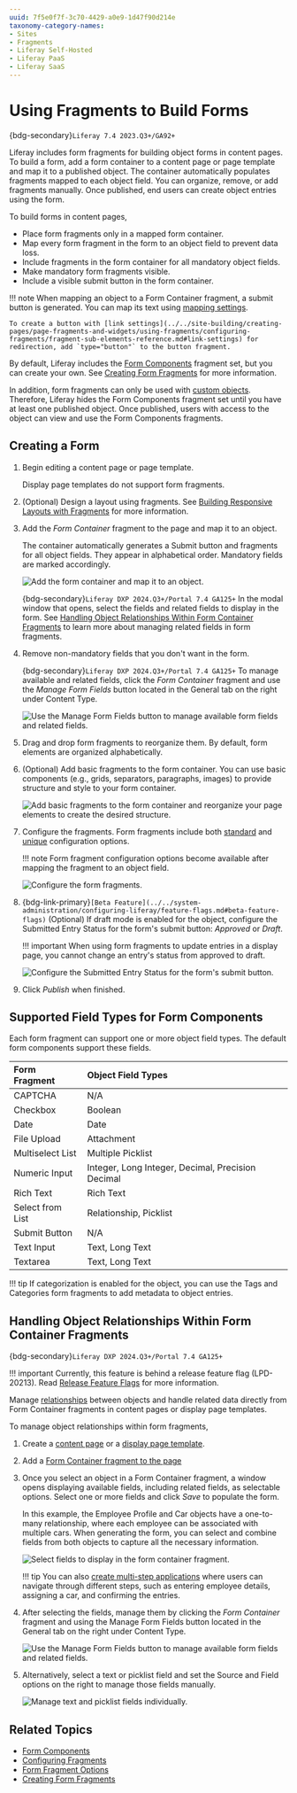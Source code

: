 ```yaml
---
uuid: 7f5e0f7f-3c70-4429-a0e9-1d47f90d214e
taxonomy-category-names:
- Sites
- Fragments
- Liferay Self-Hosted
- Liferay PaaS
- Liferay SaaS
---
```


# Using Fragments to Build Forms

{bdg-secondary}`Liferay 7.4 2023.Q3+/GA92+`

Liferay includes form fragments for building object forms in content pages. To build a form, add a form container to a content page or page template and map it to a published object. The container automatically populates fragments mapped to each object field. You can organize, remove, or add fragments manually. Once published, end users can create object entries using the form.

To build forms in content pages,

* Place form fragments only in a mapped form container.
* Map every form fragment in the form to an object field to prevent data loss.
* Include fragments in the form container for all mandatory object fields.
* Make mandatory form fragments visible.
* Include a visible submit button in the form container.

!!! note
    When mapping an object to a Form Container fragment, a submit button is generated. You can map its text using [mapping settings](../../site-building/creating-pages/page-fragments-and-widgets/using-fragments/configuring-fragments/fragment-sub-elements-reference.md#mapping-settings).

    To create a button with [link settings](../../site-building/creating-pages/page-fragments-and-widgets/using-fragments/configuring-fragments/fragment-sub-elements-reference.md#link-settings) for redirection, add `type="button"` to the button fragment.

By default, Liferay includes the [Form Components](../../site-building/creating-pages/page-fragments-and-widgets/using-fragments/default-fragments-reference.md#form-components) fragment set, but you can create your own. See [Creating Form Fragments](../../site-building/developer-guide/developing-page-fragments/creating-form-fragments.md) for more information.

In addition, form fragments can only be used with [custom objects](../objects/creating-and-managing-objects/creating-objects.md). Therefore, Liferay hides the Form Components fragment set until you have at least one published object. Once published, users with access to the object can view and use the Form Components fragments.

## Creating a Form

1. Begin editing a content page or page template.

   Display page templates do not support form fragments.

1. (Optional) Design a layout using fragments. See [Building Responsive Layouts with Fragments](../../site-building/optimizing-sites/building-a-responsive-site/building-responsive-layouts-with-the-grid-fragment.md) for more information.

1. Add the *Form Container* fragment to the page and map it to an object.

   The container automatically generates a Submit button and fragments for all object fields. They appear in alphabetical order. Mandatory fields are marked accordingly.

   ![Add the form container and map it to an object.](./using-fragments-to-build-forms/images/01.png)

   {bdg-secondary}`Liferay DXP 2024.Q3+/Portal 7.4 GA125+` In the modal window that opens, select the fields and related fields to display in the form. See [Handling Object Relationships Within Form Container Fragments](#handling-object-relationships-within-form-container-fragments) to learn more about managing related fields in form fragments.

1. Remove non-mandatory fields that you don't want in the form.

   {bdg-secondary}`Liferay DXP 2024.Q3+/Portal 7.4 GA125+` To manage available and related fields, click the *Form Container* fragment and use the *Manage Form Fields* button located in the General tab on the right under Content Type.

   ![Use the Manage Form Fields button to manage available form fields and related fields.](./using-fragments-to-build-forms/images/02.png)

1. Drag and drop form fragments to reorganize them. By default, form elements are organized alphabetically.

1. (Optional) Add basic fragments to the form container. You can use basic components (e.g., grids, separators, paragraphs, images) to provide structure and style to your form container.

   ![Add basic fragments to the form container and reorganize your page elements to create the desired structure.](./using-fragments-to-build-forms/images/03.png)

1. Configure the fragments. Form fragments include both [standard](../../site-building/creating-pages/page-fragments-and-widgets/using-fragments/configuring-fragments.md) and [unique](../../site-building/creating-pages/page-fragments-and-widgets/using-fragments/configuring-fragments/general-settings-reference.md#form-fragment-options) configuration options.

   !!! note
       Form fragment configuration options become available after mapping the fragment to an object field.

   ![Configure the form fragments.](./using-fragments-to-build-forms/images/04.png)

1. {bdg-link-primary}`[Beta Feature](../../system-administration/configuring-liferay/feature-flags.md#beta-feature-flags)` (Optional) If draft mode is enabled for the object, configure the Submitted Entry Status for the form's submit button: *Approved* or *Draft*.

   !!! important
       When using form fragments to update entries in a display page, you cannot change an entry's status from approved to draft.

   ![Configure the Submitted Entry Status for the form's submit button.](./using-fragments-to-build-forms/images/05.png)

1. Click *Publish* when finished.

## Supported Field Types for Form Components

Each form fragment can support one or more object field types. The default form components support these fields.

| Form Fragment    | Object Field Types                                |
| :--------------- | :------------------------------------------------ |
| CAPTCHA          | N/A                                               |
| Checkbox         | Boolean                                           |
| Date             | Date                                              |
| File Upload      | Attachment                                        |
| Multiselect List | Multiple Picklist                                 |
| Numeric Input    | Integer, Long Integer, Decimal, Precision Decimal |
| Rich Text        | Rich Text                                         |
| Select from List | Relationship, Picklist                            |
| Submit Button    | N/A                                               |
| Text Input       | Text, Long Text                                   |
| Textarea         | Text, Long Text                                   |

!!! tip
    If categorization is enabled for the object, you can use the Tags and Categories form fragments to add metadata to object entries.

## Handling Object Relationships Within Form Container Fragments

{bdg-secondary}`Liferay DXP 2024.Q3+/Portal 7.4 GA125+`

!!! important
    Currently, this feature is behind a release feature flag (LPD-20213). Read [Release Feature Flags](../../system-administration/configuring-liferay/feature-flags.md#release-feature-flags) for more information.

Manage [relationships](./creating-and-managing-objects/relationships.md) between objects and handle related data directly from Form Container fragments in content pages or display page templates.

To manage object relationships within form fragments,

1. Create a [content page](../../site-building/creating-pages/adding-pages/adding-a-page-to-a-site.md) or a [display page template](../../site-building/displaying-content/using-display-page-templates/creating-and-managing-display-page-templates.md).

1. Add a [Form Container fragment to the page](#creating-a-form)

1. Once you select an object in a Form Container fragment, a window opens displaying available fields, including related fields, as selectable options. Select one or more fields and click *Save* to populate the form.

   In this example, the Employee Profile and Car objects have a one-to-many relationship, where each employee can be associated with multiple cars. When generating the form, you can select and combine fields from both objects to capture all the necessary information.

   ![Select fields to display in the form container fragment.](./using-fragments-to-build-forms/images/06.png)

   !!! tip
       You can also [create multi-step applications](../../site-building/displaying-content/using-display-page-templates/using-multiple-display-page-templates-to-create-multi-step-applications.md) where users can navigate through different steps, such as entering employee details, assigning a car, and confirming the entries.

1. After selecting the fields, manage them by clicking the *Form Container* fragment and using the Manage Form Fields button located in the General tab on the right under Content Type.

   ![Use the Manage Form Fields button to manage available form fields and related fields.](./using-fragments-to-build-forms/images/02.png)

1. Alternatively, select a text or picklist field and set the Source and Field options on the right to manage those fields manually.

   ![Manage text and picklist fields individually.](./using-fragments-to-build-forms/images/07.png)

## Related Topics

* [Form Components](../../site-building/creating-pages/page-fragments-and-widgets/using-fragments/default-fragments-reference.md#form-components)
* [Configuring Fragments](../../site-building/creating-pages/page-fragments-and-widgets/using-fragments/configuring-fragments.md)
* [Form Fragment Options](../../site-building/creating-pages/page-fragments-and-widgets/using-fragments/configuring-fragments/general-settings-reference.md#form-fragment-options)
* [Creating Form Fragments](../../site-building/developer-guide/developing-page-fragments/creating-form-fragments.md)
